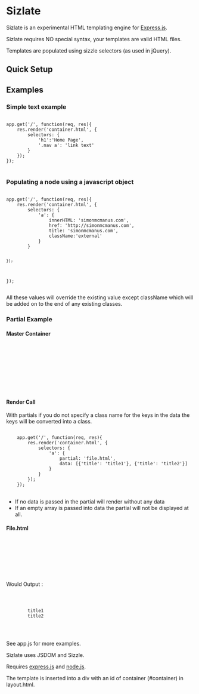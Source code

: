 <h1>Sizlate</h1>

Sizlate is an experimental HTML templating engine for <a href="http://expressjs.com">Express.js</a>.

Sizlate requires NO special syntax, your templates are valid HTML files. 

Templates are populated using sizzle selectors (as used in jQuery).

<h2>Quick Setup</h2>

<h2>Examples</h2>

<h3>Simple text example</h3>
<pre>
<code>	
app.get('/', function(req, res){
	res.render('container.html', {
		selectors: {
			'h1':'Home Page',
			'.nav a': 'link text'
		}
	});
});
</code>
</pre>

<h3>Populating a node using a javascript object</h3>
<pre>
<code>	
app.get('/', function(req, res){
	res.render('container.html', {
		selectors: {
			'a': {
				innerHTML: 'simonmcmanus.com',
				href: 'http://simonmcmanus.com',
				title: 'simonmcmanus.com',
				className:'external'
			}
		}
	
	});
});
</code>
</pre>

All these values will override the existing value except className which will be added on to the end of any existing classes.



<h3>Partial Example</h3>

<h4>Master Container</h4>

<pre>
<code>	
	<!doctype html>
	<html>
	<body>
		<div class="container"></div>
	</body>
	</html>
</code>
</pre>



<h4>Render Call</h4>

With partials if you do not specify a class name for the keys in the data the keys will be converted into a class.
<pre>
<code>	
	app.get('/', function(req, res){
		res.render('container.html', {
			selectors: {
				'a': {
					partial: 'file.html',
					data: [{'title': 'title1'}, {'title': 'title2'}]
				}
			}
		});
	});
</code>
</pre>

<ul>
	<li>If no data is passed in the partial will render without any data</li>
	<li>If an empty array is passed into data the partial will not be displayed at all.</li>
</ul>
<h4>File.html</h4>
<pre>
<code>	
	<div>
		<span class="title"></span>
	</div>
</code>
</pre>


Would Output : 
<pre>
<code>	
	<div>
		<span class="title">title1</span>
		<span class="title">title2</span>
	</div>
</code>
</pre>





See app.js for more examples.

Sizlate uses JSDOM and Sizzle.

Requires <a href="http://expressjs.com/">express.js</a> and <a href="http://nodejs.org/">node.js</a>.

The template is inserted into a div with an id of container (#container) in layout.html.